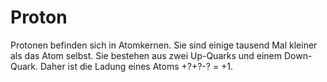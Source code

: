 # Proton

Protonen befinden sich in Atomkernen. Sie sind einige tausend Mal kleiner als
das Atom selbst. Sie bestehen aus zwei Up-Quarks und einem Down-Quark. Daher ist
die Ladung eines Atoms +?+?-? = +1.
